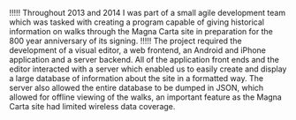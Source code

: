 !!!!!
Throughout 2013 and 2014 I was part of a small agile development team which was tasked with creating a program capable of giving historical information on walks through the Magna Carta site in preparation for the 800 year anniversary of its signing.
!!!!!
The project required the development of a visual editor, a web frontend, an Android and iPhone application and a server backend. All of the application front ends and the editor interacted with a server which enabled us to easily create and display a large database of information about the site in a formatted way. The server also allowed the entire database to be dumped in JSON, which allowed for offline viewing of the walks, an important feature as the Magna Carta site had limited wireless data coverage.
